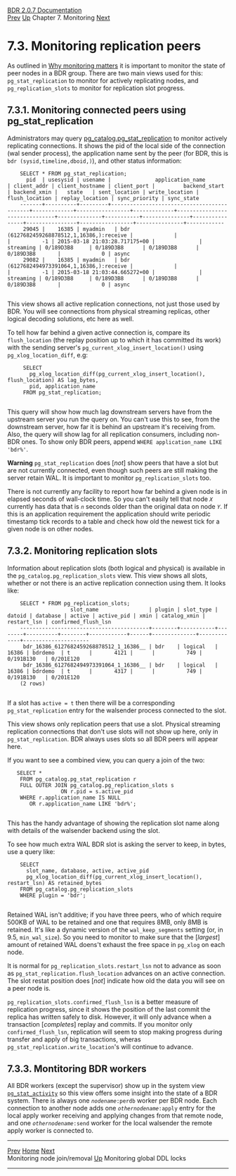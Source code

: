   [BDR 2.0.7 Documentation](README.md)                                                                                                                   
  [Prev](monitoring-node-join-remove.md "Monitoring node join/removal")   [Up](monitoring.md)    Chapter 7. Monitoring    [Next](monitoring-ddl-lock.md "Monitoring global DDL locks")  


# 7.3. Monitoring replication peers

As outlined in [Why monitoring matters](monitoring-why.md) it is
important to monitor the state of peer nodes in a BDR group. There are
two main views used for this: `pg_stat_replication` to monitor
for actively replicating nodes, and `pg_replication_slots` to
monitor for replication slot progress.

## 7.3.1. Monitoring connected peers using pg_stat_replication

Administrators may query
[pg_catalog.pg_stat_replication](http://www.postgresql.org/docs/current/static/monitoring-stats.html#PG-STAT-REPLICATION-VIEW)
to monitor actively replicating connections. It shows the pid of the
local side of the connection (wal sender process), the application name
sent by the peer (for BDR, this is
`bdr (sysid,timeline,dboid,)`), and other status information:

``` PROGRAMLISTING
    SELECT * FROM pg_stat_replication;
      pid  | usesysid | usename |              application_name              | client_addr | client_hostname | client_port |         backend_start         | backend_xmin |   state   | sent_location | write_location | flush_location | replay_location | sync_priority | sync_state
    -------+----------+---------+--------------------------------------------+-------------+-----------------+-------------+-------------------------------+--------------+-----------+---------------+----------------+----------------+-----------------+---------------+------------
     29045 |    16385 | myadmin   | bdr (6127682459268878512,1,16386,):receive |             |                 |          -1 | 2015-03-18 21:03:28.717175+00 |              | streaming | 0/189D3B8     | 0/189D3B8      | 0/189D3B8      | 0/189D3B8       |             0 | async
     29082 |    16385 | myadmin   | bdr (6127682494973391064,1,16386,):receive |             |                 |          -1 | 2015-03-18 21:03:44.665272+00 |              | streaming | 0/189D3B8     | 0/189D3B8      | 0/189D3B8      | 0/189D3B8       |             0 | async
    
```

This view shows all active replication connections, not just those used
by BDR. You will see connections from physical streaming replicas, other
logical decoding solutions, etc here as well.

To tell how far behind a given active connection is, compare its
`flush_location` (the replay position up to which it has
committed its work) with the sending server\'s
`pg_current_xlog_insert_location()` using
`pg_xlog_location_diff`, e.g:

``` PROGRAMLISTING
     SELECT
       pg_xlog_location_diff(pg_current_xlog_insert_location(), flush_location) AS lag_bytes,
       pid, application_name
     FROM pg_stat_replication;
    
```

This query will show how much lag downstream servers have from the
upstream server you run the query on. You can\'t use this to see, from
the downstream server, how far it is behind an upstream it\'s receiving
from. Also, the query will show lag for all replication consumers,
including non-BDR ones. To show only BDR peers, append
`WHERE application_name LIKE 'bdr%'`.

  **Warning**
  `pg_stat_replication` does [*not*] show peers that have a slot but are not currently connected, even though such peers are still making the server retain WAL. It is important to monitor `pg_replication_slots` too.

There is not currently any facility to report how far behind a given
node is in elapsed seconds of wall-clock time. So you can\'t easily tell
that node *`X`* currently has data that is
*`n`* seconds older than the original data on node
*`Y`*. If this is an application requirement the
application should write periodic timestamp tick records to a table and
check how old the newest tick for a given node is on other nodes.

## 7.3.2. Monitoring replication slots

Information about replication slots (both logical and physical) is
available in the `pg_catalog.pg_replication_slots` view. This
view shows all slots, whether or not there is an active replication
connection using them. It looks like:

``` PROGRAMLISTING
    SELECT * FROM pg_replication_slots;
                    slot_name                | plugin | slot_type | datoid | database | active | active_pid | xmin | catalog_xmin | restart_lsn | confirmed_flush_lsn 
    -----------------------------------------+--------+-----------+--------+----------+--------+------------+------+--------------+-------------+---------------------
     bdr_16386_6127682459268878512_1_16386__ | bdr    | logical   |  16386 | bdrdemo  | t      |       4121 |      |          749 | 0/191B130   | 0/201E120
     bdr_16386_6127682494973391064_1_16386__ | bdr    | logical   |  16386 | bdrdemo  | t      |       4317 |      |          749 | 0/191B130   | 0/201E120
    (2 rows)
    
```

If a slot has `active = t` then there will be a corresponding
`pg_stat_replication` entry for the walsender process
connected to the slot.

This view shows only replication peers that use a slot. Physical
streaming replication connections that don\'t use slots will not show up
here, only in `pg_stat_replication`. BDR always uses slots so
all BDR peers will appear here.

If you want to see a combined view, you can query a join of the two:

``` PROGRAMLISTING
   SELECT *
    FROM pg_catalog.pg_stat_replication r
    FULL OUTER JOIN pg_catalog.pg_replication_slots s
                 ON r.pid = s.active_pid
    WHERE r.application_name IS NULL
       OR r.application_name LIKE 'bdr%';
    
```

This has the handy advantage of showing the replication slot name along
with details of the walsender backend using the slot.

To see how much extra WAL BDR slot is asking the server to keep, in
bytes, use a query like:

``` PROGRAMLISTING
    SELECT
      slot_name, database, active, active_pid
      pg_xlog_location_diff(pg_current_xlog_insert_location(), restart_lsn) AS retained_bytes
    FROM pg_catalog.pg_replication_slots
    WHERE plugin = 'bdr';
    
```

Retained WAL isn\'t additive; if you have three peers, who of which
require 500KB of WAL to be retained and one that requires 8MB, only 8MB
is retained. It\'s like a dynamic version of the
`wal_keep_segments` setting (or, in 9.5,
`min_wal_size`). So you need to monitor to make sure that the
[*largest*] amount of retained WAL doens\'t exhaust the free
space in `pg_xlog` on each node.

It is normal for `pg_replication_slots.restart_lsn` not to
advance as soon as `pg_stat_replication.flush_location`
advances on an active connection. The slot restat position does
[*not*] indicate how old the data you will see on a peer node
is.

`pg_replication_slots.confirmed_flush_lsn` is a better measure
of replication progress, since it shows the position of the last commit
the replica has written safely to disk. However, it will only advance
when a transaction [*completes*] replay and commits. If you
monitor only `confirmed_flush_lsn`, replication will seem to
stop making progress during transfer and apply of big transactions,
wheras `pg_stat_replication.write_location`\'s will continue
to advance.

## 7.3.3. Montitoring BDR workers

All BDR workers (except the supervisor) show up in the system view
[`pg_stat_activity`](https://www.postgresql.org/docs/current/static/monitoring-stats.html#PG-STAT-ACTIVITY-VIEW)
so this view offers some insight into the state of a BDR system. There
is always one *`nodename`*`:perdb` worker per
BDR node. Each connection to another node adds one
*`othernodename`*`:apply` entry for the local
apply worker receiving and applying changes from that remote node, and
one *`othernodename`*`:send` worker for the
local walsender the remote apply worker is connected to.



  --------------------------------------------------------- -------------------------------------- -------------------------------------------------
  [Prev](monitoring-node-join-remove.md)     [Home](README.md)      [Next](monitoring-ddl-lock.md)  
  Monitoring node join/removal                               [Up](monitoring.md)                        Monitoring global DDL locks
  --------------------------------------------------------- -------------------------------------- -------------------------------------------------
